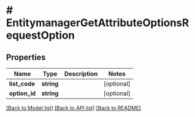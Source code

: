 # # EntitymanagerGetAttributeOptionsRequestOption


## Properties 


Name | Type | Description | Notes
------------ | ------------- | ------------- | -------------
**list_code**| **string** |   | [optional]
**option_id**| **string** |   | [optional]


[[Back to Model list]](../../README.md#models) [[Back to API list]](../../README.md#endpoints) [[Back to README]](../../README.md)


